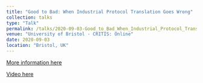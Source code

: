 ```yaml
---
title: "Good to Bad: When Industrial Protocol Translation Goes Wrong"
collection: talks
type: "Talk"
permalink: /talks/2020-09-03-Good_to_Bad_When_Industrial_Protocol_Translation_Goes_Wrong
venue: "University of Bristol - CRITIS: Online"
date: 2020-09-03
location: "Bristol, UK"
---
```


[More information here](https://www.trendmicro.com/vinfo/us/security/news/internet-of-things/lost-in-translation-when-industrial-protocol-translation-goes-wrong)

[Video here](https://www.youtube.com/watch?v=SiyYIn3xOVY)
